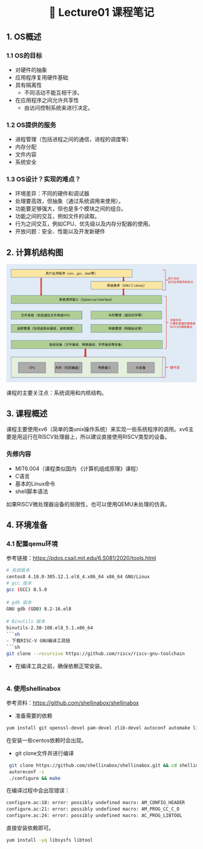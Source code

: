 <h1 align="center">📔 Lecture01 课程笔记</h1>

## 1. OS概述
### 1.1 OS的目标
- 对硬件的抽象
- 应用程序复用硬件基础
- 具有隔离性
    - 不同活动不能互相干涉。
- 在应用程序之间允许共享性
    - 由访问控制系统来进行决定。

### 1.2 OS提供的服务
- 进程管理（包括进程之间的通信，进程的调度等）
- 内存分配
- 文件内容
- 系统安全

### 1.3 OS设计？实现的难点？
- 环境差异：不同的硬件和调试器
- 处理要高效，但抽象（通过系统调用来使用）。
- 功能要足够强大，但也是多个模块之间的组合。
- 功能之间的交互，例如文件的读取。
- 行为之间交互，例如CPU、优先级以及内存分配器的使用。
- 开放问题：安全、性能以及开发新硬件
## 2. 计算机结构图
![](./img/lec01/计算机结构图.png)

课程的主要关注点：系统调用和内核结构。

## 3. 课程概述
课程主要使用xv6（简单的类unix操作系统）来实现一些系统程序的调用。xv6主要是用运行在RISCV处理器上，所以建议直接使用RISCV类型的设备。

### 先修内容
- MIT6.004（课程类似国内 《计算机组成原理》课程）
- C语言
- 基本的Linux命令
- shell脚本语法

如果RISCV微处理器设备的局限性，也可以使用QEMU未处理的仿真。

## 4. 环境准备

### 4.1 配置qemu环境
参考链接：https://pdos.csail.mit.edu/6.S081/2020/tools.html

```sh
# 系统版本
centos8 4.18.0-305.12.1.el8_4.x86_64 x86_64 GNU/Linux
# gcc 版本
gcc (GCC) 8.5.0

# gdb 版本
GNU gdb (GDB) 8.2-16.el8

# Binutils 版本
binutils-2.30-108.el8_5.1.x86_64
```sh
- 下载RISC-V GNU编译工具链
```sh
git clone --recursive https://github.com/riscv/riscv-gnu-toolchain
```

- 在编译工具之前，确保依赖正常安装。
```sh

```

### 4. 使用shellinabox 
参考资料：https://github.com/shellinabox/shellinabox

- 准备需要的依赖
```sh
yum install git openssl-devel pam-devel zlib-devel autoconf automake libtool
```
在安装一些centos依赖时会出现。

- git clone文件并进行编译
```sh
 git clone https://github.com/shellinabox/shellinabox.git && cd shellinabox
 autoreconf -i
 ./configure && make
```
在编译过程中会出现错误：
```sh
configure.ac:18: error: possibly undefined macro: AM_CONFIG_HEADER
configure.ac:21: error: possibly undefined macro: AM_PROG_CC_C_O
configure.ac:24: error: possibly undefined macro: AC_PROG_LIBTOOL
```

直接安装依赖即可。
```sh
yum install -yq libsysfs libtool
```

